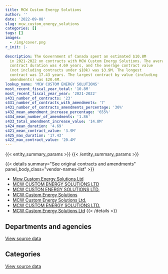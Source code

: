 ```yaml
---
title: MCW Custom Energy Solutions
author: ''
date: '2022-09-08'
slug: mcw_custom_energy_solutions
categories: []
tags: []
images:
  - /img/cover.png
r_init: |-
  
description: The Government of Canada spent an estimated $10.8M
  in 2021-2022 on contracts with MCW Custom Energy Solutions. The average
  contract duration was 4.69 years, and the average contract value
  (not including contracts under $10k) was $3.9M. The longest
  contract was 17.43 years. The largest contract by value (including
  amendments) was $20.4M.
lookup_name: 'MCW CUSTOM ENERGY SOLUTIONS'
most_recent_fiscal_year_total: '10.8M'
most_recent_fiscal_year_year: '2021-2022'
s431_number_of_contracts: '23'
s431_number_of_contracts_with_amendments: '7'
s431_number_of_contracts_amendments_percentage: '30%'
s432_mean_amendment_increase_percentage: '655%'
s434_mean_number_of_amendments: '1.86'
s433_total_amendment_increase_value: '14.8M'
s424_mean_duration: '4.69'
s421_mean_contract_value: '3.9M'
s425_max_duration: '17.43'
s422_max_contract_value: '20.4M'
---
```


<script src="/rmarkdown-libs/htmlwidgets/htmlwidgets.js"></script>
<link href="/rmarkdown-libs/datatables-css/datatables-crosstalk.css" rel="stylesheet" />
<script src="/rmarkdown-libs/datatables-binding/datatables.js"></script>
<script src="/rmarkdown-libs/jquery/jquery-3.6.0.min.js"></script>
<link href="/rmarkdown-libs/dt-core-bootstrap/css/dataTables.bootstrap.min.css" rel="stylesheet" />
<link href="/rmarkdown-libs/dt-core-bootstrap/css/dataTables.bootstrap.extra.css" rel="stylesheet" />
<script src="/rmarkdown-libs/dt-core-bootstrap/js/jquery.dataTables.min.js"></script>
<script src="/rmarkdown-libs/dt-core-bootstrap/js/dataTables.bootstrap.min.js"></script>
<link href="/rmarkdown-libs/crosstalk/css/crosstalk.min.css" rel="stylesheet" />
<script src="/rmarkdown-libs/crosstalk/js/crosstalk.min.js"></script>
<script src="/rmarkdown-libs/htmlwidgets/htmlwidgets.js"></script>
<link href="/rmarkdown-libs/datatables-css/datatables-crosstalk.css" rel="stylesheet" />
<script src="/rmarkdown-libs/datatables-binding/datatables.js"></script>
<script src="/rmarkdown-libs/jquery/jquery-3.6.0.min.js"></script>
<link href="/rmarkdown-libs/dt-core-bootstrap/css/dataTables.bootstrap.min.css" rel="stylesheet" />
<link href="/rmarkdown-libs/dt-core-bootstrap/css/dataTables.bootstrap.extra.css" rel="stylesheet" />
<script src="/rmarkdown-libs/dt-core-bootstrap/js/jquery.dataTables.min.js"></script>
<script src="/rmarkdown-libs/dt-core-bootstrap/js/dataTables.bootstrap.min.js"></script>
<link href="/rmarkdown-libs/crosstalk/css/crosstalk.min.css" rel="stylesheet" />
<script src="/rmarkdown-libs/crosstalk/js/crosstalk.min.js"></script>

{{< entity_summary_params >}}
{{< /entity_summary_params >}}

{{< details summary="See original contracts and amendments" panel_body_class="vendor-names-list" >}}
- [Mcw Custom Energy Solutions Ltd](https://search.open.canada.ca/en/ct/?sort=contract_value_f%20desc&page=1&search_text=%22Mcw%20Custom%20Energy%20Solutions%20Ltd%22)
- [MCW CUSTOM ENERGY SOLUTIONS LTD](https://search.open.canada.ca/en/ct/?sort=contract_value_f%20desc&page=1&search_text=%22MCW%20CUSTOM%20ENERGY%20SOLUTIONS%20LTD%22)
- [MCW CUSTON ENERGY SOLUTIONS LTD.](https://search.open.canada.ca/en/ct/?sort=contract_value_f%20desc&page=1&search_text=%22MCW%20CUSTON%20ENERGY%20SOLUTIONS%20LTD.%22)
- [MCW Custom Energy Solutions](https://search.open.canada.ca/en/ct/?sort=contract_value_f%20desc&page=1&search_text=%22MCW%20Custom%20Energy%20Solutions%22)
- [MCW Custom Energy Solutions Ltd.](https://search.open.canada.ca/en/ct/?sort=contract_value_f%20desc&page=1&search_text=%22MCW%20Custom%20Energy%20Solutions%20Ltd.%22)
- [MCW CUSTOM ENERGY SOLUTIONS LTD.](https://search.open.canada.ca/en/ct/?sort=contract_value_f%20desc&page=1&search_text=%22MCW%20CUSTOM%20ENERGY%20SOLUTIONS%20LTD.%22)
- [MCW Custom Energy Solutions Ltd](https://search.open.canada.ca/en/ct/?sort=contract_value_f%20desc&page=1&search_text=%22MCW%20Custom%20Energy%20Solutions%20Ltd%22)
{{< /details >}}

## Departments and agencies

<div id="htmlwidget-1" style="width:100%;height:auto;" class="datatables html-widget"></div>
<script type="application/json" data-for="htmlwidget-1">{"x":{"style":"bootstrap","filter":"none","vertical":false,"data":[["<a href=\"/departments/dfo-mpo/\">Fisheries and Oceans Canada<\/a>","<a href=\"/departments/dnd-mdn/\">National Defence<\/a>","<a href=\"/departments/nrcan-rncan/\">Natural Resources Canada<\/a>","<a href=\"/departments/pwgsc-tpsgc/\">Public Services and Procurement Canada<\/a>"],[null,770261.13,0,1337006.79],[97750,2149308.42,0,1340669.82],[3254500,2197922.89,0,1337006.79],[1287900.28,2480899.86,null,6993991.47]],"container":"<table class=\"table table-striped table-hover row-border order-column display\">\n  <thead>\n    <tr>\n      <th>Department<\/th>\n      <th>2018-2019<\/th>\n      <th>2019-2020<\/th>\n      <th>2020-2021<\/th>\n      <th>2021-2022<\/th>\n    <\/tr>\n  <\/thead>\n<\/table>","options":{"order":[[4,"desc"]],"pageLength":10,"autoWidth":true,"columnDefs":[{"targets":1,"render":"function(data, type, row, meta) {\n    return type !== 'display' ? data : DTWidget.formatCurrency(data, \"$\", 2, 3, \",\", \".\", true, null);\n  }"},{"targets":2,"render":"function(data, type, row, meta) {\n    return type !== 'display' ? data : DTWidget.formatCurrency(data, \"$\", 2, 3, \",\", \".\", true, null);\n  }"},{"targets":3,"render":"function(data, type, row, meta) {\n    return type !== 'display' ? data : DTWidget.formatCurrency(data, \"$\", 2, 3, \",\", \".\", true, null);\n  }"},{"targets":4,"render":"function(data, type, row, meta) {\n    return type !== 'display' ? data : DTWidget.formatCurrency(data, \"$\", 2, 3, \",\", \".\", true, null);\n  }"},{"width":"16%","targets":[1,2,3,4]},{"className":"dt-right","targets":[1,2,3,4]}],"orderClasses":false}},"evals":["options.columnDefs.0.render","options.columnDefs.1.render","options.columnDefs.2.render","options.columnDefs.3.render"],"jsHooks":[]}</script>
<p class="text-right">
<a href="https://github.com/GoC-Spending/contracts-data/tree/main/data/out/vendors/mcw_custom_energy_solutions/summary_by_fiscal_year_by_department.csv" class="source-data-link btn btn-link">View source data</a>
</p>

## Categories

<div id="htmlwidget-2" style="width:100%;height:auto;" class="datatables html-widget"></div>
<script type="application/json" data-for="htmlwidget-2">{"x":{"style":"bootstrap","filter":"none","vertical":false,"data":[["<a href=\"/categories/facilities_and_construction/\">Facilities and construction<\/a>","<a href=\"/categories/professional_services/\">Professional services<\/a>"],[593834.25,1513433.66],[1801732.64,1785995.59],[5008313.85,1781115.83],[3041714.13,7721077.47]],"container":"<table class=\"table table-striped table-hover row-border order-column display\">\n  <thead>\n    <tr>\n      <th>Category<\/th>\n      <th>2018-2019<\/th>\n      <th>2019-2020<\/th>\n      <th>2020-2021<\/th>\n      <th>2021-2022<\/th>\n    <\/tr>\n  <\/thead>\n<\/table>","options":{"order":[[4,"desc"]],"dom":"t","pageLength":30,"autoWidth":true,"columnDefs":[{"targets":1,"render":"function(data, type, row, meta) {\n    return type !== 'display' ? data : DTWidget.formatCurrency(data, \"$\", 2, 3, \",\", \".\", true, null);\n  }"},{"targets":2,"render":"function(data, type, row, meta) {\n    return type !== 'display' ? data : DTWidget.formatCurrency(data, \"$\", 2, 3, \",\", \".\", true, null);\n  }"},{"targets":3,"render":"function(data, type, row, meta) {\n    return type !== 'display' ? data : DTWidget.formatCurrency(data, \"$\", 2, 3, \",\", \".\", true, null);\n  }"},{"targets":4,"render":"function(data, type, row, meta) {\n    return type !== 'display' ? data : DTWidget.formatCurrency(data, \"$\", 2, 3, \",\", \".\", true, null);\n  }"},{"width":"16%","targets":[1,2,3,4]},{"className":"dt-right","targets":[1,2,3,4]}],"orderClasses":false,"lengthMenu":[10,25,30,50,100]}},"evals":["options.columnDefs.0.render","options.columnDefs.1.render","options.columnDefs.2.render","options.columnDefs.3.render"],"jsHooks":[]}</script>
<p class="text-right">
<a href="https://github.com/GoC-Spending/contracts-data/tree/main/data/out/vendors/mcw_custom_energy_solutions/summary_by_fiscal_year_by_category.csv" class="source-data-link btn btn-link">View source data</a>
</p>
